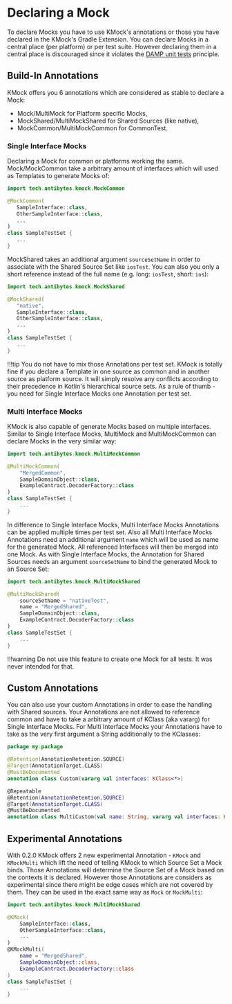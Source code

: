 # Declaring a Mock
To declare Mocks you have to use KMock's annotations or those you have declared in the KMock's Gradle Extension.
You can declare Mocks in a central place (per platform) or per test suite.
However declaring them in a central place is discouraged since it violates the [DAMP unit tests](https://enterprisecraftsmanship.com/posts/dry-damp-unit-tests/) principle.

## Build-In Annotations
KMock offers you 6 annotations which are considered as stable to declare a Mock:

* Mock/MultiMock for Platform specific Mocks,
* MockShared/MultiMockShared for Shared Sources (like native),
* MockCommon/MultiMockCommon for CommonTest.

### Single Interface Mocks
Declaring a Mock for common or platforms working the same.
Mock/MockCommon take a arbitrary amount of interfaces which will used as Templates to generate Mocks of:
```kotlin
import tech.antibytes.kmock.MockCommon

@MockCommon(
   SampleInterface::class,
   OtherSampleInterface::class,
   ...
)
class SampleTestSet {
   ...
}
```

MockShared takes an additional argument `sourceSetName` in order to associate with the Shared Source Set like `iosTest`.
You can also you only a short reference instead of the full name (e.g. long: `iosTest`, short: `ios`):
```kotlin
import tech.antibytes.kmock.MockShared

@MockShared(
   "native",
   SampleInterface::class,
   OtherSampleInterface::class,
   ...
)
class SampleTestSet {
   ...
}
```

!!!tip
    You do not have to mix those Annotations per test set.
    KMock is totally fine if you declare a Template in one source as common and in another source as platform source.
    It will simply resolve any conflicts according to their precedence in Kotlin's hierarchical source sets.
    As a rule of thumb - you need for Single Interface Mocks one Annotation per test set.

### Multi Interface Mocks
KMock is also capable of generate Mocks based on multiple interfaces.
Similar to Single Interface Mocks, MultiMock and MultiMockCommon can declare Mocks in the very similar way:
```kotlin
import tech.antibytes.kmock.MultiMockCommon

@MultiMockCommon(
    "MergedCommon",
    SampleDomainObject::class,
    ExampleContract.DecoderFactory::class
)
class SampleTestSet {
    ...
}
```
In difference to Single Interface Mocks, Multi Interface Mocks Annotations can be applied multiple times per test set.
Also all Multi Interface Mocks Annotations need an additional argument `name` which will be used as name for the generated Mock.
All referenced Interfaces will then be merged into one Mock.
As with Single Interface Mocks, the Annotation for Shared Sources needs an argument `sourceSetName` to bind the generated Mock to an Source Set:
```kotlin
import tech.antibytes.kmock.MultiMockShared

@MultiMockShared(
    sourceSetName = "nativeTest",
    name = "MergedShared",
    SampleDomainObject::class,
    ExampleContract.DecoderFactory::class
)
class SampleTestSet {
    ...
}
```
!!!warning
    Do not use this feature to create one Mock for all tests. It was never intended for that.

## Custom Annotations
You can also use your custom Annotations in order to ease the handling with Shared sources.
Your Annotations are not allowed to reference common and have to take a arbitrary amount of KClass (aka vararg) for Single Interface Mocks.
For Multi Interface Mocks your Annotations have to take as the very first argument a String additionally to the KClasses:
```kotlin
package my.package

@Retention(AnnotationRetention.SOURCE)
@Target(AnnotationTarget.CLASS)
@MustBeDocumented
annotation class Custom(vararg val interfaces: KClass<*>)

@Repeatable
@Retention(AnnotationRetention.SOURCE)
@Target(AnnotationTarget.CLASS)
@MustBeDocumented
annotation class MultiCustom(val name: String, vararg val interfaces: KClass<*>)
```

## Experimental Annotations
With 0.2.0 KMock offers 2 new experimental Annotation - `KMock` and `KMockMulti` which lift the need of telling KMock to which Source Set a Mock binds.
Those Annotations will determine the Source Set of a Mock based on the contexts it is declared.
However those Annotations are considers as experimental since there might be edge cases which are not covered by them.
They can be used in the exact same way as `Mock` or `MockMulti`:
```kotlin
import tech.antibytes.kmock.MultiMockShared

@KMock(
    SampleInterface::class,
    OtherSampleInterface::class,
    ...
)
@KMockMulti(
    name = "MergedShared",
    SampleDomainObject::class,
    ExampleContract.DecoderFactory::class
)
class SampleTestSet {
    ...
}
```
